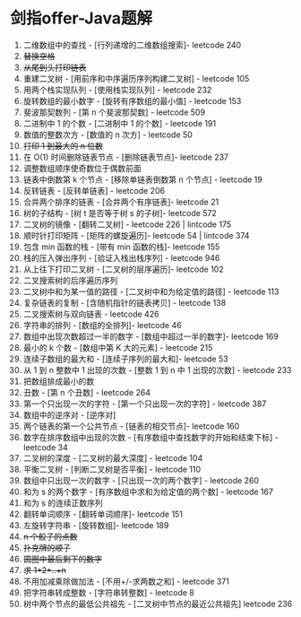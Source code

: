 # 剑指offer-Java题解



1. 二维数组中的查找 - [行列递增的二维数组搜索]- leetcode 240 
1. ~~替换空格~~
1. ~~从尾到头打印链表~~
1. 重建二叉树 - [用前序和中序遍历序列构建二叉树] - leetcode 105 
1. 用两个栈实现队列 - [使用栈实现队列] - leetcode 232
1. 旋转数组的最小数字 - [旋转有序数组的最小值] - leetcode 153
1. 斐波那契数列 - [第 n 个斐波那契数] - leetcode 509 
1. 二进制中 1 的个数 - [二进制中 1 的个数] - leetcode 191
1. 数值的整数次方 - [数值的 n 次方] - leetcode 50
1. ~~打印 1 到最大的 n 位数~~
1. 在 O(1) 时间删除链表节点 - [删除链表节点]- leetcode 237 
1. 调整数组顺序使奇数位于偶数前面
1. 链表中倒数第 k 个节点 - [移除单链表倒数第 n 个节点] - leetcode 19 
1. 反转链表 - [反转单链表] - leetcode 206
1. 合并两个排序的链表 - [合并两个有序链表]- leetcode 21 
1. 树的子结构 - [树 t 是否等于树 s 的子树]- leetcode 572 
1. 二叉树的镜像 - [翻转二叉树] - leetcode 226 | lintcode 175
1. 顺时针打印矩阵 - [矩阵的螺旋遍历]- leetcode 54 | lintcode 374
1. 包含 min 函数的栈 - [带有 min 函数的栈]- leetcode 155 
1. 栈的压入弹出序列 - [验证入栈出栈序列] - leetcode 946
1. 从上往下打印二叉树 - [二叉树的层序遍历]- leetcode 102 
1. 二叉搜索树的后序遍历序列
1. 二叉树中和为某一值的路径 - [二叉树中和为给定值的路径] - leetcode 113
1. 复杂链表的复制 - [含随机指针的链表拷贝] - leetcode 138 
1. 二叉搜索树与双向链表 - leetcode 426
1. 字符串的排列 - [数组的全排列]- leetcode 46
1. 数组中出现次数超过一半的数字 - [数组中超过一半的数字]- leetcode 169 
1. 最小的 k 个数 - [数组中第 K 大的元素] - leetcode 215
1. 连续子数组的最大和 - [连续子序列的最大和]- leetcode 53 
1. 从 1 到 n 整数中 1 出现的次数 - [整数 1 到 n 中 1 出现的次数] - leetcode 233 
1. 把数组排成最小的数
1. 丑数 - [第 n 个丑数] - leetcode 264 
1. 第一个只出现一次的字符 - [第一个只出现一次的字符] - leetcode 387 
1. 数组中的逆序对 - [逆序对]
1. 两个链表的第一个公共节点 - [链表的相交节点]- leetcode 160
1. 数字在排序数组中出现的次数 - [有序数组中查找数字的开始和结束下标] - leetcode 34
1. 二叉树的深度 - [二叉树的最大深度] - leetcode 104
1. 平衡二叉树 - [判断二叉树是否平衡] - leetcode 110
1. 数组中只出现一次的数字 - [只出现一次的两个数字] - leetcode 260
1. 和为 s 的两个数字 - [有序数组中求和为给定值的两个数] - leetcode 167 
1. 和为 s 的连续正数序列
1. 翻转单词顺序 - [翻转单词顺序]- leetcode 151 
1. 左旋转字符串 - [旋转数组]- leetcode 189
1. ~~n 个骰子的点数~~
1. ~~扑克牌的顺子~~
1. ~~圆圈中最后剩下的数字~~
1. ~~求 1+2+..+n~~
1. 不用加减乘除做加法 - [不用+/-求两数之和] - leetcode 371
1. 把字符串转成整数 - [字符串转整数] - leetcode 8
1. 树中两个节点的最低公共祖先 - [二叉树中节点的最近公共祖先] leetcode 236 
